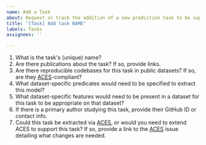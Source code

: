 ```yaml
---
name: Add a Task
about: Request or track the addition of a new prediction task to be supported by MEDS-DEV
title: "[Task] Add task NAME"
labels: Tasks
assignees: ''

---
```


1. What is the task's (unique) name?
2. Are there publications about the task? If so, provide links.
3. Are there reproducible codebases for this task in public datasets? If so, are they [ACES](https://eventstreamaces.readthedocs.io/en/latest/)-compliant?
4. What dataset-specific predicates would need to be specified to extract this model?
5. What dataset-specific features would need to be present in a dataset for this task to be appropriate on that dataset?
6. If there is a primary author studying this task, provide their GitHub ID or contact info.
7. Could this task be extracted via [ACES](https://eventstreamaces.readthedocs.io/en/latest/), or would you need to extend ACES to support this task? If so, provide a link to the [ACES](https://github.com/justin13601/ACES/issues/new?template=Blank+issue) issue detailing what changes are needed.
